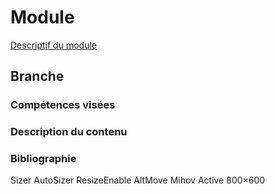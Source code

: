 # Module
[Descriptif du module]()
## Branche
### Compétences visées
### Description du contenu
### Bibliographie

Sizer
AutoSizer
ResizeEnable
AltMove
Mihov Active 800×600

